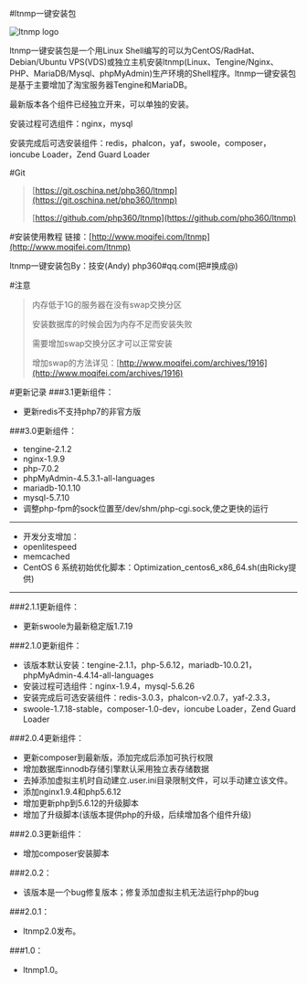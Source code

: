 #ltnmp一键安装包

![ltnmp logo](http://static.oschina.net/uploads/space/2016/0120/115109_yi4W_1412792.gif)

ltnmp一键安装包是一个用Linux Shell编写的可以为CentOS/RadHat、Debian/Ubuntu VPS(VDS)或独立主机安装ltnmp(Linux、Tengine/Nginx、PHP、MariaDB/Mysql、phpMyAdmin)生产环境的Shell程序。ltnmp一键安装包是基于主要增加了淘宝服务器Tengine和MariaDB。

最新版本各个组件已经独立开来，可以单独的安装。

安装过程可选组件：nginx，mysql

安装完成后可选安装组件：redis，phalcon，yaf，swoole，composer，ioncube Loader，Zend Guard Loader


#Git
> [https://git.oschina.net/php360/ltnmp](https://git.oschina.net/php360/ltnmp)
>
> [https://github.com/php360/ltnmp](https://github.com/php360/ltnmp)

#安装使用教程
链接：[http://www.moqifei.com/ltnmp](http://www.moqifei.com/ltnmp)

ltnmp一键安装包By：技安(Andy) php360#qq.com(把#换成@)

#注意
> 内存低于1G的服务器在没有swap交换分区
>
> 安装数据库的时候会因为内存不足而安装失败
>
> 需要增加swap交换分区才可以正常安装
>
> 增加swap的方法详见：[http://www.moqifei.com/archives/1916](http://www.moqifei.com/archives/1916)

#更新记录
###3.1更新组件：
* 更新redis不支持php7的非官方版

###3.0更新组件：
* tengine-2.1.2
* nginx-1.9.9
* php-7.0.2
* phpMyAdmin-4.5.3.1-all-languages
* mariadb-10.1.10
* mysql-5.7.10
* 调整php-fpm的sock位置至/dev/shm/php-cgi.sock,使之更快的运行

---
* 开发分支增加：
* openlitespeed
* memcached
* CentOS 6 系统初始优化脚本：Optimization_centos6_x86_64.sh(由Ricky提供)

---
###2.1.1更新组件：
* 更新swoole为最新稳定版1.7.19

###2.1.0更新组件：
* 该版本默认安装：tengine-2.1.1，php-5.6.12，mariadb-10.0.21，phpMyAdmin-4.4.14-all-languages
* 安装过程可选组件：nginx-1.9.4，mysql-5.6.26
* 安装完成后可选安装组件：redis-3.0.3，phalcon-v2.0.7，yaf-2.3.3，
* swoole-1.7.18-stable，composer-1.0-dev，ioncube Loader，Zend Guard Loader

###2.0.4更新组件：
* 更新composer到最新版，添加完成后添加可执行权限
* 增加数据库innodb存储引擎默认采用独立表存储数据
* 去掉添加虚拟主机时自动建立.user.ini目录限制文件，可以手动建立该文件。
* 添加nginx1.9.4和php5.6.12
* 增加更新php到5.6.12的升级脚本
* 增加了升级脚本(该版本提供php的升级，后续增加各个组件升级)

###2.0.3更新组件：
* 增加composer安装脚本

###2.0.2：
* 该版本是一个bug修复版本；修复添加虚拟主机无法运行php的bug

###2.0.1：
* ltnmp2.0发布。

###1.0：
* ltnmp1.0。
